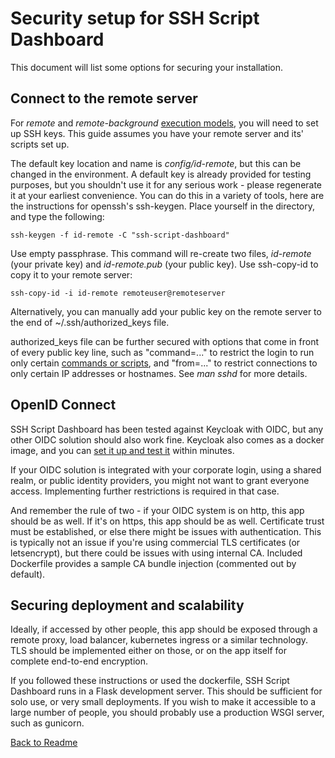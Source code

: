 # Security setup for SSH Script Dashboard

This document will list some options for securing your installation.

## Connect to the remote server

For *remote* and *remote-background* [execution models](environment.md), you will need to set up SSH keys. This guide assumes you have your remote server and its' scripts set up.

The default key location and name is *config/id-remote*, but this can be changed in the environment. A default key is already provided for testing purposes, but you shouldn't use it for any serious work - please regenerate it at your earliest convenience. You can do this in a variety of tools, here are the instructions for openssh's ssh-keygen. Place yourself in the directory, and type the following:

    ssh-keygen -f id-remote -C "ssh-script-dashboard"

Use empty passphrase. This command will re-create two files, *id-remote* (your private key) and *id-remote.pub* (your public key). Use ssh-copy-id to copy it to your remote server:

    ssh-copy-id -i id-remote remoteuser@remoteserver

Alternatively, you can manually add your public key on the remote server to the end of ~/.ssh/authorized_keys file.

authorized_keys file can be further secured with options that come in front of every public key line, such as "command=..." to restrict the login to run only certain [commands or scripts](commands.md), and "from=..." to restrict connections to only certain IP addresses or hostnames. See *man sshd* for more details.

## OpenID Connect

SSH Script Dashboard has been tested against Keycloak with OIDC, but any other OIDC solution should also work fine. Keycloak also comes as a docker image, and you can [set it up and test it](https://www.keycloak.org/getting-started/getting-started-docker) within minutes.

If your OIDC solution is integrated with your corporate login, using a shared realm, or public identity providers, you might not want to grant everyone access. Implementing further restrictions is required in that case.

And remember the rule of two - if your OIDC system is on http, this app should be as well. If it's on https, this app should be as well. Certificate trust must be established, or else there might be issues with authentication. This is typically not an issue if you're using commercial TLS certificates (or letsencrypt), but there could be issues with using internal CA. Included Dockerfile provides a sample CA bundle injection (commented out by default).

## Securing deployment and scalability

Ideally, if accessed by other people, this app should be exposed through a remote proxy, load balancer, kubernetes ingress or a similar technology. TLS should be implemented either on those, or on the app itself for complete end-to-end encryption.

If you followed these instructions or used the dockerfile, SSH Script Dashboard runs in a Flask development server. This should be sufficient for solo use, or very small deployments. If you wish to make it accessible to a large number of people, you should probably use a production WSGI server, such as gunicorn.

[Back to Readme](../README.md)